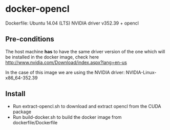 # docker-opencl
Dockerfile: Ubuntu 14.04 (LTS) NVIDIA driver v352.39 + opencl

## Pre-conditions

The host machine **has** to have the same driver version of the one which will be installed
in the docker image, check here http://www.nvidia.com/Download/index.aspx?lang=en-us

In the case of this image we are using the NVIDIA driver: NVIDIA-Linux-x86_64-352.39


## Install

* Run extract-opencl.sh to download and extract opencl from the CUDA package
* Run build-docker.sh to build the docker image from dockerfile/Dockerfile



